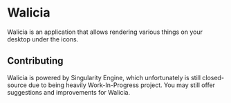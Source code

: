 # Walicia
Walicia is an application that allows rendering various things on your desktop under the icons.

## Contributing
Walicia is powered by Singularity Engine, which unfortunately is still closed-source due to being heavily Work-In-Progress project. You may still offer suggestions and improvements for Walicia.

